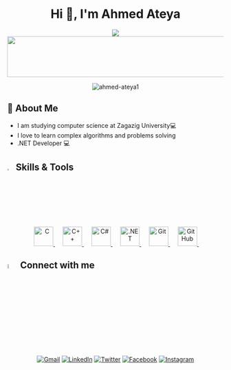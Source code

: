 <h1 align='center'> Hi 👋, I'm Ahmed Ateya </h1>

<p align="center">
  <a href="https://github.com/DenverCoder1/readme-typing-svg"><img src="https://readme-typing-svg.herokuapp.com/?lines=Backend%20Developer;&font=Fira%20Code&center=true&width=440&height=45&color=f75c7e&vCenter=true&size=22"></a>
  <img src="https://github.com/Govindv7555/Govindv7555/blob/main/49e76e0596857673c5c80c85b84394c1.gif" width=1100px height=95px>
  <p align="center"> <img src="https://komarev.com/ghpvc/?username=ahmed-ateya1&label=Profile%20views&color=0e75b6&style=flat" alt="ahmed-ateya1"/> </p>
</p> 

## 🚀 About Me
- I am studying computer science at Zagazig University💻
- I love to learn complex algorithms and problems solving
- .NET Developer 💻
## <img src="https://media2.giphy.com/media/QssGEmpkyEOhBCb7e1/giphy.gif?cid=ecf05e47a0n3gi1bfqntqmob8g9aid1oyj2wr3ds3mg700bl&rid=giphy.gif" width ="3%"> Skills & Tools

<p align="center"> 
  &emsp; 
  <a href="https://devdocs.io/c/"> 
     <img src="./img/c.svg" alt="C" width="45" height="45">
  </a> 
  &emsp;
  <a href="https://cplusplus.com/doc/"> 
    <img src="./img/cpp.svg" alt="C++" width="45" height="45">
  </a> 
    &emsp;
  <a href="https://learn.microsoft.com/en-us/dotnet/csharp/"> 
    <img src="./img/CS.svg" alt="C#" width="45" height="45">
  </a> 
    &emsp;
  <a href="https://learn.microsoft.com/en-us/dotnet/"> 
    <img src="./img/dotNet.svg" alt=".NET" width="45" height="45">
  </a> 
    &emsp;
  <a href="https://git-scm.com/doc">
     <img src="./img/git.svg" alt="Git" width="45" height="45">
  </a>
  &emsp;
  <a href="https://docs.github.com/en">
   <img src="./img/Github.svg" alt="GitHub" width="45" height="45">
  </a>
  &emsp;
</p>

## <img src="https://media.giphy.com/media/gIkM6hiJfvSIIJCnKy/giphy.gif" width="5%"> Connect with me

<p align="center">
<a href="mailto:ahmed.teka446@gmail.com"><img img src="https://img.shields.io/badge/gmail-%23EA4335.svg?style=plastic&logo=gmail&logoColor=white" alt="Gmail"/></a>
<a href="https://www.linkedin.com/in/ahmed-ateya-934693223/"><img src="https://img.shields.io/badge/linkedin-%230A66C2.svg?style=plastic&logo=linkedin&logoColor=white" alt="LinkedIn"/></a>
<a href="https://twitter.com/atya1907"><img src="https://img.shields.io/badge/twitter-%231877F2.svg?style=plastic&logo=twitter&logoColor=white" alt="Twitter"/></a>
<a href="https://www.facebook.com/ahmed.ateya.54772/"><img src="https://img.shields.io/badge/facebook-%231877F2.svg?style=plastic&logo=facebook&logoColor=white" alt="Facebook"/></a>
<a href="https://www.instagram.com/ahmed.ateya1902/"><img src="https://img.shields.io/badge/instagram-%23E4405F.svg?style=plastic&logo=instagram&logoColor=white" alt="Instagram"/></a>
</p>




